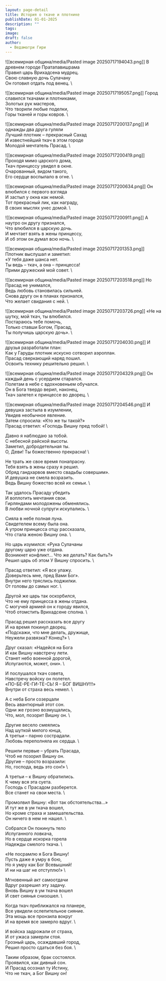 ```yaml
---
layout: page-detail
title: История о ткаче и плотнике
publishDate: 01-01-2025
description: ""
tags: 
image: 
draft: false
author:
  - Ведаматри Гири
---
```

![[всемирная община/media/Pasted image 20250717194043.png]]
В древнем городе Пратапавишрама \
Правил царь Врихадсена мудрец. \
Свою славную дочь Сулачану \
Он готовил отдать под венец. \

![[всемирная община/media/Pasted image 20250717195057.png]]
Город славился ткачами и плотниками, \
Золотых рук мастеров, \
Что творили любые поделки, \
Горы тканей и горы ковров. \

![[всемирная община/media/Pasted image 20250717200137.png]]
И однажды два друга гуляли \
Лучший плотник – прекрасный Сахад \
И известнейший ткач в этом городе \
Молодой мечтатель Прасад. \

![[всемирная община/media/Pasted image 20250717200419.png]]
Проходя мимо царского дома, \
Ткач принцессу увидел в окне. \
Очарованный, видом такого, \
Его сердце воспылало в огне. \

![[всемирная община/media/Pasted image 20250717200634.png]]
Он влюбился с первого взгляда \
И застыл у окна как немой. \
Тот прекрасный лик, как награду, \
В своих мыслях унес домой. \

![[всемирная община/media/Pasted image 20250717200911.png]]
А наутро он другу признался, \
Что влюбился в царскую дочь. \
И мечтает взять в жены принцессу, \
И об этом он думал всю ночь. \

![[всемирная община/media/Pasted image 20250717201353.png]]
Плотник выслушал и заметил: \
«У тебя даже шанса нет. \
Ты ведь – ткач, а она – принцесса! \
Прими дружеский мой совет. \

![[всемирная община/media/Pasted image 20250717203518.png]]
Но Прасад не унимался, \
Ведь любовь становилась сильней. \
Снова другу он в планах признался, \
Что желает свидания с ней. \

![[всемирная община/media/Pasted image 20250717203726.png]]
«Не на шутку, мой ткач, ты влюбился. \
Постараюсь тебе помочь, \
Только ставши Богом, Прасад, \
Ты получишь царскую дочь». \

![[всемирная община/media/Pasted image 20250717204030.png]]
И друзья разработали план: \
Как у Гаруды плотник искусно сотворил аэроплан. \
Прасад сверкающий наряд пошил. \
Освоить технику решительно решил. \

![[всемирная община/media/Pasted image 20250717204329.png]]
Он каждый день с усердием старался. \
Полетам в небе с вдохновеньем обучался. \
Он в Бога твердо верил, наконец, \
Ткач залетел к принцессе во дворец. \

![[всемирная община/media/Pasted image 20250717204546.png]]
И девушка застыла в изумлении, \
Увидев необычное явление. \
Затем спросила: «Кто же ты такой?» \
Прасад ответил: «Господь Вишну пред тобой! \

Давно я наблюдаю за тобой. \
С небесной райской высоты. \
Заметил, добродетельная ты. \
О, Деви! Ты божественно прекрасна! \

Не трать же свое время понапрасну. \
Тебя взять в жены сразу я решил. \
Обряд гандхарвов вместо свадьбы совершим». \
И девушка не смела возразить. \
Ведь Вишну божество всей их семьи. \

Так удалось Прасаду убедить \
И воплотить мечтания свои. \
Гирляндами молодожены обменялись. \
В любви ночной супруги искупались. \

Сияла в небе полная луна. \
Свидетелем всему была она. \
А утром принцесса отцу рассказала, \
Что стала женою Вишну она. \

Но царь изумился: «Рука Сулачаны \
другому царю уже отдана. \
Возникнет конфликт… Что же делать? Как быть?» \
Решил царь об этом У Вишну спросить. \

Прасад ответил: «Я все улажу. \
Доверьтесь мне, пред Вами Бог». \
Внутри него тряслись поджилки. \
От головы до самых ног. \

Другой же царь так оскорбился, \
Что не ему принцесса в жены отдана. \
С могучей армией он к городу явился, \
Чтоб отомстить Врихадсене сполна. \

Прасад решил рассказать все другу \
И на время покинул дворец. \
«Подскажи, что мне делать, дружище, \
Неужели развязка? Конец?» \

Друг сказал: «Надейся на Бога \
И как Вишну навстречу лети. \
Станет небо военной дорогой, \
Испугаются, может, они». \

И послушался ткач совета, \
Навстречу войску он полетел. \
«ПО-БЕ-РЕ-ГИ-ТЕ-СЬ! Я – БОГ ВИШНУ!!!» \
Внутри от страха весь немел. \

А с неба Боги созерцали \
Весь авантюрный этот сон. \
Одни же грозно возмущались, \
Что, мол, позорит Вишну он. \

Другие весело смеялись \
Над шуткой милого юнца, \
А третьи – парню сострадали. \
Любовь переполняла их сердца. \

Решили первые – убрать Прасада, \
Чтоб не позорил Вишну он. \
Другие – просто возразили: \
Но, господа, ведь это сон!» \

А третьи – к Вишну обратились. \
К чему вся эта суета. \
Господь с Прасадом разберется. \
Все станет на свои места. \

Промолвил Вишну: «Вот так обстоятельства…» \
И тут же в ум ткача вошел, \
Но кроме страха и замешательства. \
Он ничего в нем не нашел. \

Собрался Он покинуть тело \
Испуганного ловкача, \
Но в сердце искорка горела \
Надежды смелого ткача. \

«Не посрамлю я Бога Вишну! \
Пусть даже я умру в бою, \
Но я умру как Бог Всевышний! \
И ни на шаг не отступлю!» \

Мгновенный акт самоотдачи \
Вдруг разрешил эту задачу. \
Вновь Вишну в ум ткача вошел \
И свет сиянья снизошел. \

Когда ткач приближался на планере, \
Все увидели ослепительное сияние. \
Эта мощь все пронзила вокруг \
И на время все замерло вдруг. \

И войска задрожали от страха, \
И от ужаса замерли стоя. \
Грозный царь, осаждавший город, \
Решил просто сдаться без боя. \

Таким образом, брак состоялся. \
Проявился, как дивный сон. \
И Прасад осознал ту Истину, \
Что не ткач, а Бог Вишну он!
  
  
